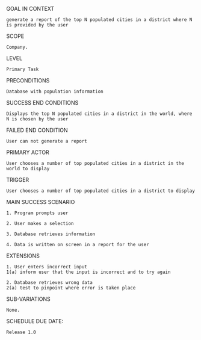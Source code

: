 GOAL IN CONTEXT

	generate a report of the top N populated cities in a district where N is provided by the user

SCOPE

	Company.

LEVEL

	Primary Task

PRECONDITIONS

	Database with population information

SUCCESS END CONDITIONS

	Displays the top N populated cities in a district in the world, where N is chosen by the user

FAILED END CONDITION

	User can not generate a report

PRIMARY ACTOR

	User chooses a number of top populated cities in a district in the world to display

TRIGGER

	User chooses a number of top populated cities in a district to display

MAIN SUCCESS SCENARIO

	1. Program prompts user

	2. User makes a selection

	3. Database retrieves information

	4. Data is written on screen in a report for the user

EXTENSIONS

	1. User enters incorrect input
	1(a) inform user that the input is incorrect and to try again

	2. Database retrieves wrong data
	2(a) test to pinpoint where error is taken place

SUB-VARIATIONS

	None.

SCHEDULE DUE DATE:

	Release 1.0